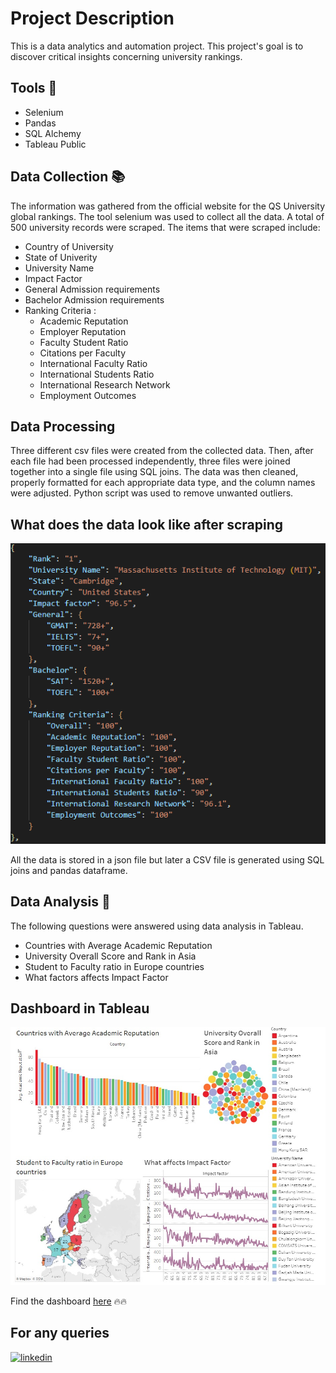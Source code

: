 # Project Description

This is a data analytics and automation project. This project's goal is to discover critical insights concerning university rankings.

## Tools 🔧

- Selenium
- Pandas
- SQL Alchemy
- Tableau Public

## Data Collection 📚

The information was gathered from the official website for the QS University global rankings. The tool selenium was used to collect all the data. A total of 500 university records were scraped. The items that were scraped include:

- Country of University
- State of Univerity
- University Name
- Impact Factor
- General Admission requirements
- Bachelor Admission requirements
- Ranking Criteria :
  - Academic Reputation
  - Employer Reputation
  - Faculty Student Ratio
  - Citations per Faculty
  - International Faculty Ratio
  - International Students Ratio
  - International Research Network
  - Employment Outcomes

## Data Processing

Three different csv files were created from the collected data. Then, after each file had been processed independently, three files were joined together into a single file using SQL joins. The data was then cleaned, properly formatted for each appropriate data type, and the column names were adjusted. Python script was used to remove unwanted outliers.

## What does the data look like after scraping

![App Screenshot](assets/data.png)

All the data is stored in a json file but later a CSV file is generated using SQL joins and pandas dataframe.

## Data Analysis 🚀

The following questions were answered using data analysis in Tableau.

- Countries with Average Academic Reputation
- University Overall Score and Rank in Asia
- Student to Faculty ratio in Europe countries
- What factors affects Impact Factor

## Dashboard in Tableau

![App Screenshot](assets/dashboard.jpg)

Find the dashboard
[here](https://public.tableau.com/app/profile/tazin.morshed1498/viz/QS-WorldRankingDashboard/Dashboard1?publish=yes) 🔥🔥

## For any queries

[![linkedin](https://img.shields.io/badge/linkedin-0A66C2?style=for-the-badge&logo=linkedin&logoColor=white)](https://www.linkedin.com/in/tazin-morshed-b441a6237/)
